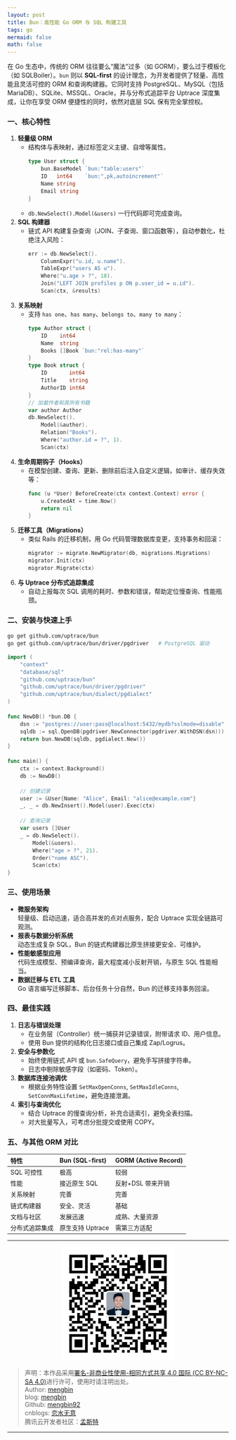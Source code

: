 ```yaml
---
layout: post
title: Bun：高性能 Go ORM 与 SQL 构建工具
tags: go
mermaid: false
math: false
---  
```


在 Go 生态中，传统的 ORM 往往要么“魔法”过多（如 GORM），要么过于模板化（如 SQLBoiler）。`bun` 则以 **SQL-first** 的设计理念，为开发者提供了轻量、高性能且灵活可控的 ORM 和查询构建器。它同时支持 PostgreSQL、MySQL（包括MariaDB）、SQLite、MSSQL、Oracle，并与分布式追踪平台 Uptrace 深度集成，让你在享受 ORM 便捷性的同时，依然对底层 SQL 保有完全掌控权。


### 一、核心特性

1. **轻量级 ORM**  
   - 结构体与表映射，通过标签定义主键、自增等属性。  
     ```go
     type User struct {
         bun.BaseModel `bun:"table:users"`
         ID   int64    `bun:",pk,autoincrement"`
         Name string
         Email string
     }
     ```
   - `db.NewSelect().Model(&users)` 一行代码即可完成查询。
2. **SQL 构建器**  
   - 链式 API 构建复杂查询（JOIN、子查询、窗口函数等），自动参数化，杜绝注入风险：  
     ```go
     err := db.NewSelect().
         ColumnExpr("u.id, u.name").
         TableExpr("users AS u").
         Where("u.age > ?", 18).
         Join("LEFT JOIN profiles p ON p.user_id = u.id").
         Scan(ctx, &results)
     ```
3. **关系映射**  
   - 支持 `has one`、`has many`、`belongs to`、`many to many`：  
     ```go
     type Author struct {
         ID    int64
         Name  string
         Books []Book `bun:"rel:has-many"`
     }
     type Book struct {
         ID       int64
         Title    string
         AuthorID int64
     }
     // 加载作者和其所有书籍
     var author Author
     db.NewSelect().
         Model(&author).
         Relation("Books").
         Where("author.id = ?", 1).
         Scan(ctx)
     ```
4. **生命周期钩子（Hooks）**  
   - 在模型创建、查询、更新、删除前后注入自定义逻辑，如审计、缓存失效等：  
     ```go
     func (u *User) BeforeCreate(ctx context.Context) error {
         u.CreatedAt = time.Now()
         return nil
     }
     ```
5. **迁移工具（Migrations）**  
   - 类似 Rails 的迁移机制，用 Go 代码管理数据库变更，支持事务和回滚：  
     ```go
     migrator := migrate.NewMigrator(db, migrations.Migrations)
     migrator.Init(ctx)
     migrator.Migrate(ctx)
     ```
6. **与 Uptrace 分布式追踪集成**  
   - 自动上报每次 SQL 调用的耗时、参数和错误，帮助定位慢查询、性能瓶颈。

### 二、安装与快速上手

```bash
go get github.com/uptrace/bun
go get github.com/uptrace/bun/driver/pgdriver   # PostgreSQL 驱动
```

```go
import (
    "context"
    "database/sql"
    "github.com/uptrace/bun"
    "github.com/uptrace/bun/driver/pgdriver"
    "github.com/uptrace/bun/dialect/pgdialect"
)

func NewDB() *bun.DB {
    dsn := "postgres://user:pass@localhost:5432/mydb?sslmode=disable"
    sqldb := sql.OpenDB(pgdriver.NewConnector(pgdriver.WithDSN(dsn)))
    return bun.NewDB(sqldb, pgdialect.New())
}

func main() {
    ctx := context.Background()
    db := NewDB()

    // 创建记录
    user := &User{Name: "Alice", Email: "alice@example.com"}
    _, _ = db.NewInsert().Model(user).Exec(ctx)

    // 查询记录
    var users []User
    _ = db.NewSelect().
        Model(&users).
        Where("age > ?", 21).
        Order("name ASC").
        Scan(ctx)
}
```

### 三、使用场景

- **微服务架构**  
  轻量级、启动迅速，适合高并发的点对点服务，配合 Uptrace 实现全链路可观测。
- **报表与数据分析系统**  
  动态生成复杂 SQL，Bun 的链式构建器比原生拼接更安全、可维护。
- **性能敏感型应用**  
  代码生成模型、预编译查询，最大程度减小反射开销，与原生 SQL 性能相当。
- **数据迁移与 ETL 工具**  
  Go 语言编写迁移脚本、后台任务十分自然，Bun 的迁移支持事务回滚。


### 四、最佳实践

1. **日志与错误处理**  
   - 在业务层（Controller）统一捕获并记录错误，附带请求 ID、用户信息。  
   - 使用 Bun 提供的结构化日志接口或自己集成 Zap/Logrus。
2. **安全与参数化**  
   - 始终使用链式 API 或 `bun.SafeQuery`，避免手写拼接字符串。  
   - 日志中剔除敏感字段（如密码、Token）。
3. **数据库连接池调优**  
   - 根据业务特性设置 `SetMaxOpenConns`, `SetMaxIdleConns`, `SetConnMaxLifetime`，避免连接泄漏。
4. **索引与查询优化**  
   - 结合 Uptrace 的慢查询分析，补充合适索引，避免全表扫描。  
   - 对大批量写入，可考虑分批提交或使用 COPY。

### 五、与其他 ORM 对比

| 特性           | Bun (SQL-first)  | GORM (Active Record) |
| :------------- | :--------------- | :------------------- |
| SQL 可控性     | 极高             | 较弱                 |
| 性能           | 接近原生 SQL     | 反射+DSL 带来开销    |
| 关系映射       | 完善             | 完善                 |
| 链式构建器     | 安全、灵活       | 基础                 |
| 文档与社区     | 发展迅速         | 成熟、大量资源       |
| 分布式追踪集成 | 原生支持 Uptrace | 需第三方适配         |

---

<div align="center">
  <img src="../img/qrcode_wechat.jpg" alt="孟斯特">
</div>

> 声明：本作品采用[署名-非商业性使用-相同方式共享 4.0 国际 (CC BY-NC-SA 4.0)](https://creativecommons.org/licenses/by-nc-sa/4.0/deed.zh)进行许可，使用时请注明出处。  
> Author: [mengbin](mengbin1992@outlook.com)  
> blog: [mengbin](https://mengbin.top)  
> Github: [mengbin92](https://mengbin92.github.io/)  
> cnblogs: [恋水无意](https://www.cnblogs.com/lianshuiwuyi/)  
> 腾讯云开发者社区：[孟斯特](https://cloud.tencent.com/developer/user/6649301)  
---